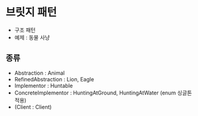 # 브릿지 패턴

- 구조 패턴
- 예제 : 동물 사냥

## 종류
- Abstraction : Animal
- RefinedAbstraction : Lion, Eagle
- Implementor : Huntable
- ConcreteImplementor : HuntingAtGround, HuntingAtWater (enum 싱글톤 적용)
- (Client : Client) 